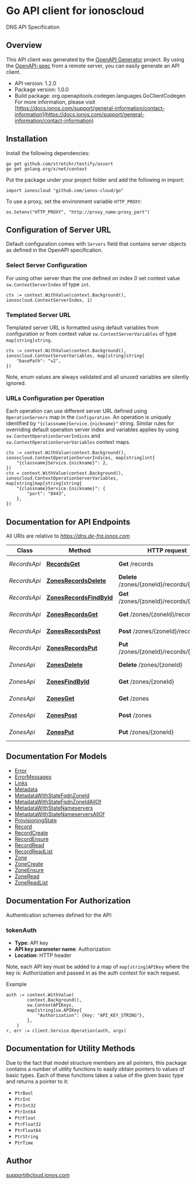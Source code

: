 # Go API client for ionoscloud

DNS API Specification


## Overview
This API client was generated by the [OpenAPI Generator](https://openapi-generator.tech) project.  By using the [OpenAPI-spec](https://www.openapis.org/) from a remote server, you can easily generate an API client.

- API version: 1.2.0
- Package version: 1.0.0
- Build package: org.openapitools.codegen.languages.GoClientCodegen
For more information, please visit [https://docs.ionos.com/support/general-information/contact-information](https://docs.ionos.com/support/general-information/contact-information)

## Installation

Install the following dependencies:

```shell
go get github.com/stretchr/testify/assert
go get golang.org/x/net/context
```

Put the package under your project folder and add the following in import:

```golang
import ionoscloud "github.com/ionos-cloud/go"
```

To use a proxy, set the environment variable `HTTP_PROXY`:

```golang
os.Setenv("HTTP_PROXY", "http://proxy_name:proxy_port")
```

## Configuration of Server URL

Default configuration comes with `Servers` field that contains server objects as defined in the OpenAPI specification.

### Select Server Configuration

For using other server than the one defined on index 0 set context value `sw.ContextServerIndex` of type `int`.

```golang
ctx := context.WithValue(context.Background(), ionoscloud.ContextServerIndex, 1)
```

### Templated Server URL

Templated server URL is formatted using default variables from configuration or from context value `sw.ContextServerVariables` of type `map[string]string`.

```golang
ctx := context.WithValue(context.Background(), ionoscloud.ContextServerVariables, map[string]string{
	"basePath": "v2",
})
```

Note, enum values are always validated and all unused variables are silently ignored.

### URLs Configuration per Operation

Each operation can use different server URL defined using `OperationServers` map in the `Configuration`.
An operation is uniquely identified by `"{classname}Service.{nickname}"` string.
Similar rules for overriding default operation server index and variables applies by using `sw.ContextOperationServerIndices` and `sw.ContextOperationServerVariables` context maps.

```golang
ctx := context.WithValue(context.Background(), ionoscloud.ContextOperationServerIndices, map[string]int{
	"{classname}Service.{nickname}": 2,
})
ctx = context.WithValue(context.Background(), ionoscloud.ContextOperationServerVariables, map[string]map[string]string{
	"{classname}Service.{nickname}": {
		"port": "8443",
	},
})
```

## Documentation for API Endpoints

All URIs are relative to *https://dns.de-fra.ionos.com*

Class | Method | HTTP request | Description
------------ | ------------- | ------------- | -------------
*RecordsApi* | [**RecordsGet**](docs/api/RecordsApi.md#recordsget) | **Get** /records | Retrieve all records
*RecordsApi* | [**ZonesRecordsDelete**](docs/api/RecordsApi.md#zonesrecordsdelete) | **Delete** /zones/{zoneId}/records/{recordId} | Delete a record
*RecordsApi* | [**ZonesRecordsFindById**](docs/api/RecordsApi.md#zonesrecordsfindbyid) | **Get** /zones/{zoneId}/records/{recordId} | Retrieve a record
*RecordsApi* | [**ZonesRecordsGet**](docs/api/RecordsApi.md#zonesrecordsget) | **Get** /zones/{zoneId}/records | Retrieve records
*RecordsApi* | [**ZonesRecordsPost**](docs/api/RecordsApi.md#zonesrecordspost) | **Post** /zones/{zoneId}/records | Create a record
*RecordsApi* | [**ZonesRecordsPut**](docs/api/RecordsApi.md#zonesrecordsput) | **Put** /zones/{zoneId}/records/{recordId} | Ensure a record
*ZonesApi* | [**ZonesDelete**](docs/api/ZonesApi.md#zonesdelete) | **Delete** /zones/{zoneId} | Delete a zone
*ZonesApi* | [**ZonesFindById**](docs/api/ZonesApi.md#zonesfindbyid) | **Get** /zones/{zoneId} | Retrieve a zone
*ZonesApi* | [**ZonesGet**](docs/api/ZonesApi.md#zonesget) | **Get** /zones | Retrieve zones
*ZonesApi* | [**ZonesPost**](docs/api/ZonesApi.md#zonespost) | **Post** /zones | Create a zone
*ZonesApi* | [**ZonesPut**](docs/api/ZonesApi.md#zonesput) | **Put** /zones/{zoneId} | Ensure a zone


## Documentation For Models

 - [Error](docs/models/Error.md)
 - [ErrorMessages](docs/models/ErrorMessages.md)
 - [Links](docs/models/Links.md)
 - [Metadata](docs/models/Metadata.md)
 - [MetadataWithStateFqdnZoneId](docs/models/MetadataWithStateFqdnZoneId.md)
 - [MetadataWithStateFqdnZoneIdAllOf](docs/models/MetadataWithStateFqdnZoneIdAllOf.md)
 - [MetadataWithStateNameservers](docs/models/MetadataWithStateNameservers.md)
 - [MetadataWithStateNameserversAllOf](docs/models/MetadataWithStateNameserversAllOf.md)
 - [ProvisioningState](docs/models/ProvisioningState.md)
 - [Record](docs/models/Record.md)
 - [RecordCreate](docs/models/RecordCreate.md)
 - [RecordEnsure](docs/models/RecordEnsure.md)
 - [RecordRead](docs/models/RecordRead.md)
 - [RecordReadList](docs/models/RecordReadList.md)
 - [Zone](docs/models/Zone.md)
 - [ZoneCreate](docs/models/ZoneCreate.md)
 - [ZoneEnsure](docs/models/ZoneEnsure.md)
 - [ZoneRead](docs/models/ZoneRead.md)
 - [ZoneReadList](docs/models/ZoneReadList.md)


## Documentation For Authorization


Authentication schemes defined for the API:
### tokenAuth

- **Type**: API key
- **API key parameter name**: Authorization
- **Location**: HTTP header

Note, each API key must be added to a map of `map[string]APIKey` where the key is: Authorization and passed in as the auth context for each request.

Example

```golang
auth := context.WithValue(
		context.Background(),
		sw.ContextAPIKeys,
		map[string]sw.APIKey{
			"Authorization": {Key: "API_KEY_STRING"},
		},
	)
r, err := client.Service.Operation(auth, args)
```


## Documentation for Utility Methods

Due to the fact that model structure members are all pointers, this package contains
a number of utility functions to easily obtain pointers to values of basic types.
Each of these functions takes a value of the given basic type and returns a pointer to it:

* `PtrBool`
* `PtrInt`
* `PtrInt32`
* `PtrInt64`
* `PtrFloat`
* `PtrFloat32`
* `PtrFloat64`
* `PtrString`
* `PtrTime`

## Author

support@cloud.ionos.com

